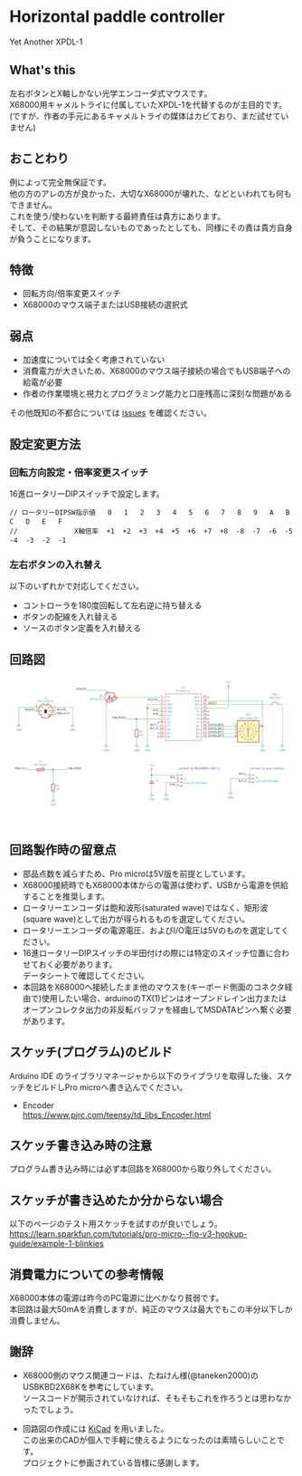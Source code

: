 # Horizontal paddle controller
Yet Another XPDL-1

## What's this
左右ボタンとX軸しかない光学エンコーダ式マウスです。  
X68000用キャメルトライに付属していたXPDL-1を代替するのが主目的です。  
(ですが、作者の手元にあるキャメルトライの媒体はカビており、まだ試せていません)

## おことわり
例によって完全無保証です。  
他の方のアレの方が良かった、大切なX68000が壊れた、などといわれても何もできません。  
これを使う/使わないを判断する最終責任は貴方にあります。  
そして、その結果が意図しないものであったとしても、同様にその責は貴方自身が負うことになります。

## 特徴
- 回転方向/倍率変更スイッチ
- X68000のマウス端子またはUSB接続の選択式

## 弱点
- 加速度については全く考慮されていない
- 消費電力が大きいため、X68000のマウス端子接続の場合でもUSB端子への給電が必要
- 作者の作業環境と視力とプログラミング能力と口座残高に深刻な問題がある

その他既知の不都合については [issues](./issues) を確認ください。

## 設定変更方法
### 回転方向設定・倍率変更スイッチ
16進ロータリーDIPスイッチで設定します。
```
// ロータリーDIPSW指示値   0   1   2   3   4   5   6   7   8   9   A   B   C   D   E   F
//              X軸倍率  +1  +2  +3  +4  +5  +6  +7  +8  -8  -7  -6  -5  -4  -3  -2  -1
```

### 左右ボタンの入れ替え
以下のいずれかで対応してください。
- コントローラを180度回転して左右逆に持ち替える
- ボタンの配線を入れ替える
- ソースのボタン定義を入れ替える

## 回路図
![](./images/schematic.png)

## 回路製作時の留意点
- 部品点数を減らすため、Pro microは5V版を前提としています。
- X68000接続時でもX68000本体からの電源は使わず、USBから電源を供給することを推奨します。
- ロータリーエンコーダは飽和波形(saturated wave)ではなく、矩形波(square wave)として出力が得られるものを選定してください。
- ロータリーエンコーダの電源電圧、およびI/O電圧は5Vのものを選定してください。
- 16進ロータリーDIPスイッチの半田付けの際には特定のスイッチ位置に合わせておく必要があります。  
  データシートで確認してください。
- 本回路をX68000へ接続したまま他のマウスを(キーボード側面のコネクタ経由で)使用したい場合、arduinoのTX(1)ピンはオープンドレイン出力またはオープンコレクタ出力の非反転バッファを経由してMSDATAピンへ繋ぐ必要があります。

## スケッチ(プログラム)のビルド
Arduino IDE のライブラリマネージャから以下のライブラリを取得した後、スケッチをビルドしPro microへ書き込んでください。
- Encoder  
  https://www.pjrc.com/teensy/td_libs_Encoder.html

## スケッチ書き込み時の注意
プログラム書き込み時には必ず本回路をX68000から取り外してください。

## スケッチが書き込めたか分からない場合
以下のページのテスト用スケッチを試すのが良いでしょう。  
  https://learn.sparkfun.com/tutorials/pro-micro--fio-v3-hookup-guide/example-1-blinkies

## 消費電力についての参考情報
X68000本体の電源は昨今のPC電源に比べかなり貧弱です。  
本回路は最大50mAを消費しますが、純正のマウスは最大でもこの半分以下しか消費しません。
<!-- 待機状態で3mA程度、ボタンを押下した状態で4mAだった。ロータリーエンコーダを使用しつつ送信も行った場合どうなるか追検証が要る -->

## 謝辞
- X68000側のマウス関連コードは、たねけん様(@taneken2000)のUSBKBD2X68Kを参考にしています。  
  ソースコードが開示されていなければ、そもそもこれを作ろうとは思わなかったでしょう。

- 回路図の作成には [KiCad](https://kicad.org/) を用いました。  
  この出来のCADが個人で手軽に使えるようになったのは素晴らしいことです。  
  プロジェクトに参画されている皆様に感謝します。

